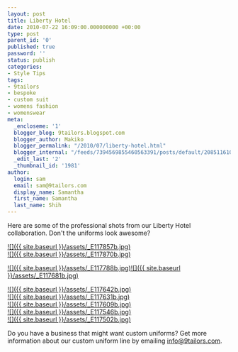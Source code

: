 ```yaml
---
layout: post
title: Liberty Hotel
date: 2010-07-22 16:09:00.000000000 +00:00
type: post
parent_id: '0'
published: true
password: ''
status: publish
categories:
- Style Tips
tags:
- 9tailors
- bespoke
- custom suit
- womens fashion
- womenswear
meta:
  _encloseme: '1'
  blogger_blog: 9tailors.blogspot.com
  blogger_author: Makiko
  blogger_permalink: "/2010/07/liberty-hotel.html"
  blogger_internal: "/feeds/7394569855460563391/posts/default/2085116103026580259"
  _edit_last: '2'
  _thumbnail_id: '1981'
author:
  login: sam
  email: sam@9tailors.com
  display_name: Samantha
  first_name: Samantha
  last_name: Shih
---
```

Here are some of the professional shots from our Liberty Hotel collaboration. Don't the uniforms look awesome?

[![]({{ site.baseurl }}/assets/_E117857b.jpg)](http://3.bp.blogspot.com/_20LDsLnO2rk/TEhvRqHGu_I/AAAAAAAAAug/QEUlRCUMWR8/s1600/_E117857b.jpg)  
[![]({{ site.baseurl }}/assets/_E117870b.jpg)](http://1.bp.blogspot.com/_20LDsLnO2rk/TEhuuK86iWI/AAAAAAAAAuY/imRGf0aSCJk/s1600/_E117870b.jpg)

[![]({{ site.baseurl }}/assets/_E117788b.jpg)](http://4.bp.blogspot.com/_20LDsLnO2rk/TEhutDdxJmI/AAAAAAAAAuI/zgoIEBX7Vrs/s1600/_E117788b.jpg)[![]({{ site.baseurl }}/assets/_E117681b.jpg)](http://2.bp.blogspot.com/_20LDsLnO2rk/TEhuskslmiI/AAAAAAAAAuA/jISq9zuIo7w/s1600/_E117681b.jpg)

[![]({{ site.baseurl }}/assets/_E117642b.jpg)](http://3.bp.blogspot.com/_20LDsLnO2rk/TEhuHXej8vI/AAAAAAAAAtw/OUtE0TqtvoA/s1600/_E117642b.jpg)  
[![]({{ site.baseurl }}/assets/_E117631b.jpg)](http://4.bp.blogspot.com/_20LDsLnO2rk/TEhuGyKK_qI/AAAAAAAAAto/SHJKcZfO2uw/s1600/_E117631b.jpg)  
[![]({{ site.baseurl }}/assets/_E117609b.jpg)](http://2.bp.blogspot.com/_20LDsLnO2rk/TEhuGak2HxI/AAAAAAAAAtg/9cvIe0maxFU/s1600/_E117609b.jpg)  
[![]({{ site.baseurl }}/assets/_E117546b.jpg)](http://4.bp.blogspot.com/_20LDsLnO2rk/TEhuFkM_P8I/AAAAAAAAAtY/YtSbia0arDw/s1600/_E117546b.jpg)  
[![]({{ site.baseurl }}/assets/_E117502b.jpg)](http://3.bp.blogspot.com/_20LDsLnO2rk/TEhuE9mRFBI/AAAAAAAAAtQ/ANprANSYTjQ/s1600/_E117502b.jpg)

Do you have a business that might want custom uniforms? Get more information about our custom uniform line by emailing info@9tailors.com.